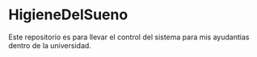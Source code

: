 # HigieneDelSueno
Este repositorio es para llevar el control del sistema para mis ayudantias dentro de la universidad.
